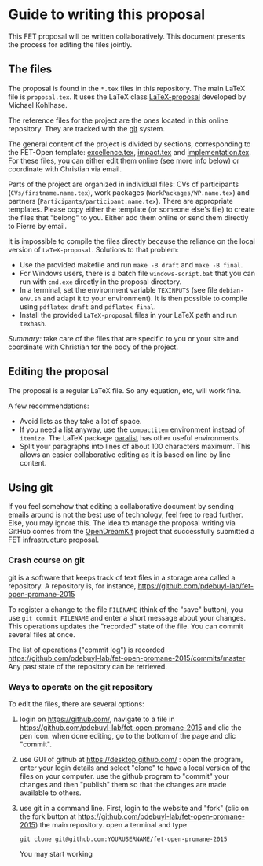 # Guide to writing this proposal

This FET proposal will be written collaboratively. This document presents the
process for editing the files jointly.

## The files

The proposal is found in the `*.tex` files in this repository. The main LaTeX
file is `proposal.tex`. It uses the LaTeX class
[LaTeX-proposal](https://github.com/KWARC/LaTeX-proposal/) developed by Michael
Kohlhase.

The reference files for the project are the ones located in this online
repository. They are tracked with the [git](http://git-scm.com/) system.

The general content of the project is divided by sections, corresponding to the
FET-Open template: [excellence.tex](excellence.tex), [impact.tex](impact.tex)
and [implementation.tex](implementation.tex).
For these files, you can either edit them online (see more info below) or
coordinate with Christian via email.

Parts of the project are organized in individual files: CVs of participants
(`CVs/firstname.name.tex`), work packages (`WorkPackages/WP.name.tex`) and
partners (`Participants/participant.name.tex`).
There are appropriate templates. Please copy either the template (or someone
else's file) to create the files that "belong" to you. Either add them online or
send them directly to Pierre by email.

It is impossible to compile the files directly because the reliance on the local
version of `LaTeX-proposal`. Solutions to that problem:
- Use the provided makefile and run `make -B draft` and `make -B final`.
- For Windows users, there is a batch file `windows-script.bat` that you can run
  with `cmd.exe` directly in the proposal directory.
- In a terminal, set the environment variable `TEXINPUTS` (see file
  `debian-env.sh` and adapt it to your environment). It is then possible to
  compile using `pdflatex draft` and `pdflatex final`.
- Install the provided `LaTeX-proposal` files in your LaTeX path and run
  `texhash`.

*Summary:* take care of the files that are specific to you or your site and
 coordinate with Christian for the body of the project.


## Editing the proposal

The proposal is a regular LaTeX file. So any equation, etc, will work fine.

A few recommendations:
- Avoid lists as they take a lot of space.
- If you need a list anyway, use the `compactitem` environment instead of
  `itemize`. The LaTeX package [paralist](http://ctan.org/pkg/paralist) has
  other useful environments.
- Split your paragraphs into lines of about 100 characters maximum. This allows
  an easier collaborative editing as it is based on line by line content.


## Using git

If you feel somehow that editing a collaborative document by sending emails
around is not the best use of technology, feel free to read further. Else, you
may ignore this.
The idea to manage the proposal writing via GitHub comes from the
[OpenDreamKit](http://opendreamkit.org/) project that successfully submitted a
FET infrastructure proposal.

### Crash course on git

git is a software that keeps track of text files in a storage area called a
repository. A repository is, for instance,
https://github.com/pdebuyl-lab/fet-open-promane-2015

To register a change to the file `FILENAME` (think of the "save" button), you
use `git commit FILENAME` and enter a short message about your changes. This
operations updates the "recorded" state of the file. You can commit several
files at once.

The list of operations ("commit log") is recorded
https://github.com/pdebuyl-lab/fet-open-promane-2015/commits/master
Any past state of the repository can be retrieved.

### Ways to operate on the git repository

To edit the files, there are several options:
1. login on https://github.com/, navigate to a file in
   https://github.com/pdebuyl-lab/fet-open-promane-2015 and clic the pen
   icon. when done editing, go to the bottom of the page and clic "commit".
2. use GUI of github at https://desktop.github.com/ : open the program, enter
   your login details and select "clone" to have a local version of the files on
   your computer. use the github program to "commit" your changes and then
   "publish" them so that the changes are made available to others.
3. use git in a command line. First, login to the website and "fork" (clic on
   the fork button at https://github.com/pdebuyl-lab/fet-open-promane-2015) the
   main repository. open a terminal and type

       git clone git@github.com:YOURUSERNAME/fet-open-promane-2015
   
   You may start working
